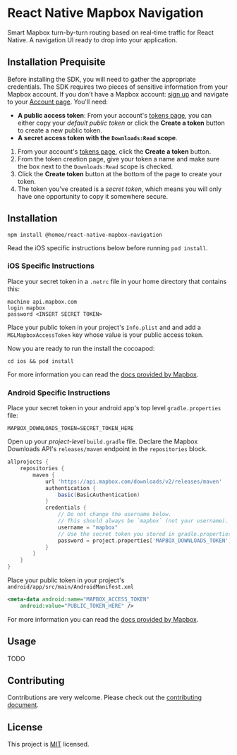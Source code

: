 # React Native Mapbox Navigation

Smart Mapbox turn-by-turn routing based on real-time traffic for React Native. A navigation UI ready to drop into your application.

## Installation Prequisite

Before installing the SDK, you will need to gather the appropriate credentials. The SDK requires two pieces of sensitive information from your Mapbox account. If you don't have a Mapbox account: [sign up](https://account.mapbox.com/auth/signup/) and navigate to your [Account page](https://account.mapbox.com/). You'll need:

- **A public access token**: From your account's [tokens page](https://account.mapbox.com/access-tokens/), you can either copy your _default public token_ or click the **Create a token** button to create a new public token.
- **A secret access token with the `Downloads:Read` scope**.

1. From your account's [tokens page](https://account.mapbox.com/access-tokens/), click the **Create a token** button.
1. From the token creation page, give your token a name and make sure the box next to the `Downloads:Read` scope is checked.
1. Click the **Create token** button at the bottom of the page to create your token.
1. The token you've created is a _secret token_, which means you will only have one opportunity to copy it somewhere secure.

## Installation

```
npm install @homee/react-native-mapbox-navigation
```

Read the iOS specific instructions below before running `pod install`.

### iOS Specific Instructions

Place your secret token in a `.netrc` file in your home directory that contains this:

```
machine api.mapbox.com
login mapbox
password <INSERT SECRET TOKEN>
```

Place your public token in your project's `Info.plist` and and add a `MGLMapboxAccessToken` key whose value is your public access token.

Now you are ready to run the install the cocoapod:

```
cd ios && pod install
```

For more information you can read the [docs provided by Mapbox](https://docs.mapbox.com/ios/navigation/overview/#configure-credentials).

### Android Specific Instructions

Place your secret token in your android app's top level `gradle.properties` file:

```
MAPBOX_DOWNLOADS_TOKEN=SECRET_TOKEN_HERE
```

Open up your _project-level_ `build.gradle` file. Declare the Mapbox Downloads API's `releases/maven` endpoint in the `repositories` block.

```gradle
allprojects {
    repositories {
        maven {
            url 'https://api.mapbox.com/downloads/v2/releases/maven'
            authentication {
                basic(BasicAuthentication)
            }
            credentials {
                // Do not change the username below.
                // This should always be `mapbox` (not your username).
                username = "mapbox"
                // Use the secret token you stored in gradle.properties as the password
                password = project.properties['MAPBOX_DOWNLOADS_TOKEN'] ?: ""
            }
        }
    }
}
```

Place your public token in your project's `android/app/src/main/AndroidManifest.xml`

```xml
<meta-data android:name="MAPBOX_ACCESS_TOKEN"
    android:value="PUBLIC_TOKEN_HERE" />
```

For more information you can read the [docs provided by Mapbox](https://docs.mapbox.com/android/navigation/overview/#configure-credentials).

## Usage

TODO

## Contributing

Contributions are very welcome. Please check out the [contributing document](CONTRIBUTING.md).

## License

This project is [MIT](LICENSE) licensed.
